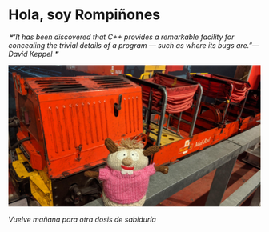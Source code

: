 # Hola, soy Rompiñones

<!--STARTS_HERE_QUOTE_README-->
<i>❝“It has been discovered that C++ provides a remarkable facility for concealing the trivial details of a program — such as where its bugs are.”— David Keppel   ❞</i>
<!--ENDS_HERE_QUOTE_README-->

<!--START_SECTION:update_image-->
![alt text](https://raw.githubusercontent.com/focaalvarez/rompinones/main/.github/images/IMG_20220709_123059.jpg?raw=true)
<!--END_SECTION:update_image-->

*Vuelve mañana para otra dosis de sabiduría*
